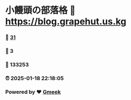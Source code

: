 # 小饅頭の部落格 :link: https://blog.grapehut.us.kg 
### :page_facing_up: [31](https://blog.grapehut.us.kg/tag.html) 
### :speech_balloon: 3 
### :hibiscus: 133253 
### :alarm_clock: 2025-01-18 22:18:05 
### Powered by :heart: [Gmeek](https://github.com/Meekdai/Gmeek)
